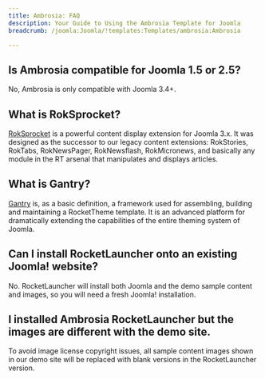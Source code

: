 ```yaml
---
title: Ambrosia: FAQ
description: Your Guide to Using the Ambrosia Template for Joomla
breadcrumb: /joomla:Joomla/!templates:Templates/ambrosia:Ambrosia

---
```


Is Ambrosia compatible for Joomla 1.5 or 2.5?
-----

No, Ambrosia is only compatible with Joomla 3.4+.

What is RokSprocket?
-----

[RokSprocket][roksprocket] is a powerful content display extension for Joomla 3.x. It was designed as the successor to our legacy content extensions: RokStories, RokTabs, RokNewsPager, RokNewsflash, RokMicronews, and basically any module in the RT arsenal that manipulates and displays articles.

What is Gantry?
-----

[Gantry][gantry] is, as a basic definition, a framework used for assembling, building and maintaining a RocketTheme template. It is an advanced platform for dramatically extending the capabilities of the entire theming system of Joomla.

Can I install RocketLauncher onto an existing Joomla! website?
-----

No. RocketLauncher will install both Joomla and the demo sample content and images, so you will need a fresh Joomla! installation.

I installed Ambrosia RocketLauncher but the images are different with the demo site.
-----

To avoid image license copyright issues, all sample content images shown in our demo site will be replaced with blank versions in the RocketLauncher version.

[gantry]: http://gantry.org/
[forum]: http://www.rockettheme.com/forum/joomla-template-ambrosia
[roksprocket]: http://www.rockettheme.com/joomla/extensions/roksprocket
